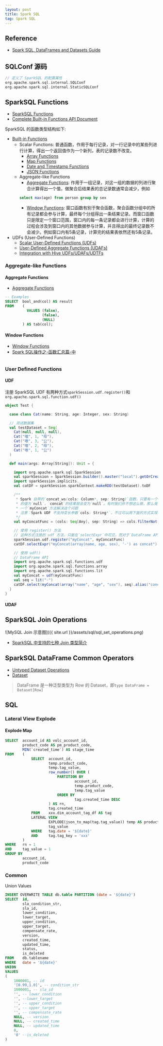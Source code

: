```yaml
---
layout: post 
title: Spark SQL 
tag: Spark SQL
---
```


## Reference

* [Spark SQL, DataFrames and Datasets Guide](https://spark.apache.org/docs/latest/sql-programming-guide.html)

## SQLConf 源码

```scala
// 定义了 SparkSQL 的配置属性
org.apache.spark.sql.internal.SQLConf
org.apache.spark.sql.internal.StaticSQLConf
```

## SparkSQL Functions
* [SparkSQL Functions](https://spark.apache.org/docs/latest/sql-ref-functions.html)
* [Complete Built-in Functions API Document](https://spark.apache.org/docs/latest/api/sql/)

SparkSQL 的函数类型结构如下:
* [Built-in Functions](https://spark.apache.org/docs/latest/sql-ref-functions-builtin.html)
  * Scalar Functions: 普通函数，作用于每行记录，对一行记录中的某些列进行计算，得出一个返回值作为一个新列，表的记录数不改变。
    * [Array Functions](https://spark.apache.org/docs/latest/sql-ref-functions-builtin.html#array-functions)
    * [Map Functions](https://spark.apache.org/docs/latest/sql-ref-functions-builtin.html#map-functions)
    * [Date and Timestamp Functions](https://spark.apache.org/docs/latest/sql-ref-functions-builtin.html#date-and-timestamp-functions)
    * [JSON Functions](https://spark.apache.org/docs/latest/sql-ref-functions-builtin.html#json-functions)
  * Aggregate-like Functions
    * [Aggregate Functions](https://spark.apache.org/docs/latest/sql-ref-functions-builtin.html#aggregate-functions): 作用于一组记录，对这一组的数据的列进行聚合计算得出一个值，做聚合后结果表的总记录数通常会减少，例如
    ```sql
    select max(age) from person group by sex
    ```
    * [Window Functions](https://spark.apache.org/docs/latest/sql-ref-functions-builtin.html#window-functions): 窗口函数有别于聚合函数，聚合函数分组中的所有记录都会参与计算，最终每个分组得出一条结果记录。而窗口函数只是限定一个窗口范围，窗口内的每一条记录都会进行计算，计算的过程会涉及到窗口内的其他数据参与计算，并且得出的最终记录数不会减少。例如窗口内有5条记录，计算完的结果表依然还有5条记录。
* UDFs (User-Defined Functions)
  * [Scalar User-Defined Functions (UDFs)](https://spark.apache.org/docs/latest/sql-ref-functions-udf-scalar.html)
  * [User-Defined Aggregate Functions (UDAFs)](https://spark.apache.org/docs/latest/sql-ref-functions-udf-aggregate.html)
  * [Integration with Hive UDFs/UDAFs/UDTFs](https://spark.apache.org/docs/latest/sql-ref-functions-udf-hive.html)

### Aggregate-like Functions
#### Aggregate Functions
* [Aggregate Functions](https://spark.apache.org/docs/latest/sql-ref-functions-builtin.html#aggregate-functions)

```sql
-- Examples
SELECT  bool_and(col) AS result
FROM    (
          VALUES (false),
                 (false),
                 (NULL)
        ) AS tab(col);
```

#### Window Functions
* [Window Functions](https://spark.apache.org/docs/latest/sql-ref-functions-builtin.html#window-functions)
* [Spark SQL操作之-函数汇总篇-中](https://blog.csdn.net/coding_hello/article/details/90664447)

```sql

```


### User Defined Functions
#### UDF
注册 SparkSQL UDF 有两种方式`sparkSession.udf.register()`和`org.apache.spark.sql.function.udf()`

```scala
object Test {

  case class Cat(name: String, age: Integer, sex: String)

  // 测试数据集
  val testDataset = Seq(
    Cat(null, null, null),
    Cat("喵", 1, "母"),
    Cat("嗷", 3, "公"),
    Cat("喵", 2, "母"),
    Cat("嗷", 1, "公")
  )

  def main(args: Array[String]): Unit = {

    import org.apache.spark.sql.SparkSession
    val sparkSession = SparkSession.builder().master("local").getOrCreate()
    import sparkSession.implicits._
    val catDF = sparkSession.sparkContext.makeRDD(testDataset).toDF

    /**
     * Spark 自带的`concat_ws(cols: Column*, sep: String)`函数，只要有一个Column 
     * 的值为`null`，`concat`的结果就会变为`null`。有时我们并不想这么做，那么我们实现
     * 一个`myConcat`方法解决这个问题
     * 注意：Spark UDF 不支持变长参数`cols: String*`，不过可以用下面的方式实现
     */
    val myConcatFunc = (cols: Seq[Any], sep: String) => cols.filterNot(_ == null).mkString(sep)

    // 使用 register() 方法
    // 这种方式注册的 udf 方法，只能在`selectExpr`中可见，而对于`DataFrame API`是不可见的
    sparkSession.udf.register("myConcat", myConcatFunc)
    catDF.selectExpr("myConcat(array(name, age, sex), '-') as concat").show()

    // 使用 udf()
    // DataFrame API
    import org.apache.spark.sql.functions.udf
    import org.apache.spark.sql.functions.array
    import org.apache.spark.sql.functions.lit
    val myConcat = udf(myConcatFunc)
    val seq = lit("-")
    catDF.select(myConcat(array("name", "age", "sex"), seq).alias("concat")).show()
  }
}
```

#### UDAF

## SparkSQL Join Operations

![MySQL Join 示意图]({{ site.url }}/assets/sql/sql_set_operations.png)

* [SparkSQL 中支持的七种 Join 类型简介](https://blog.csdn.net/wypblog/article/details/109281755)

## SparkSQL DataFrame Common Operators

* [Untyped Dataset Operations](https://spark.apache.org/docs/latest/sql-getting-started.html#untyped-dataset-operations-aka-dataframe-operations)
* [Dataset](https://spark.apache.org/docs/latest/api/scala/org/apache/spark/sql/Dataset.html)

> DataFrame 是一种泛型类型为 Row 的 Dataset，即`type DataFrame = Dataset[Row]`

## SQL
### Lateral View Explode
#### Explode Map
```sql
SELECT  account_id AS volc_account_id,
        product_code AS pm_product_code,
        MIN(`created_time`) AS stage_time
FROM    (
            SELECT  account_id,
                    temp.product_code,
                    temp.tag_value,
                    row_number() OVER (
                        PARTITION BY
                                account_id,
                                temp.product_code,
                                temp.tag_value
                        ORDER BY
                                tag.created_time DESC
                    ) AS rn,
                    tag.created_time
            FROM    xxx.dim_account_tag_df AS tag
            LATERAL VIEW
                    EXPLODE(json_to_map(tag.tag_value)) temp AS product_code,
                    tag_value
            WHERE   tag.date = '${date}'
            AND     tag.tag_key = 'xxx'
        )
WHERE   rn = 1
AND     tag_value = 1
GROUP BY
        account_id,
        product_code
```

### Common
Union Values
```sql
INSERT OVERWRITE TABLE db.table PARTITION (date = '${date}')
SELECT  id,
        sla_condition_str,
        sla_id,
        lower_condition,
        lower_target,
        upper_condition,
        upper_target,
        compensate_rate,
        version,
        created_time,
        updated_time,
        status,
        is_deleted
FROM    db.tablename
WHERE   date = '${date}'
UNION
VALUES 
(
    1000001, -- id
    '[0.99,1.0]', -- condition_str
    1000001, -- sla_id
    '', -- lower_condition
    '', --lower_target
    '', -- upper_condition
    '', -- upper_target
    '', -- compensate_rate
    NULL, -- version
    NULL, -- created_time
    NULL, -- updated_time
    0,
    '0' --is_deleted
)
```